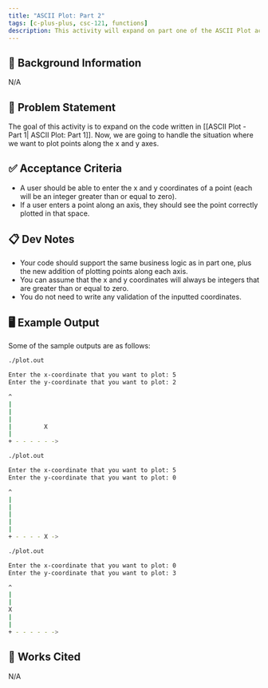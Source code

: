```yaml
---
title: "ASCII Plot: Part 2"
tags: [c-plus-plus, csc-121, functions]
description: This activity will expand on part one of the ASCII Plot activity and give you more practice encapsulating business logic in functions.
---
```


## 🔖 Background Information

N/A

## 🎯 Problem Statement

The goal of this activity is to expand on the code written in [[ASCII Plot - Part 1| ASCII Plot: Part 1]]. Now, we are going to handle the situation where we want to plot points along the x and y axes.

## ✅ Acceptance Criteria

* A user should be able to enter the x and y coordinates of a point (each will be an integer greater than or equal to zero).
* If a user enters a point along an axis, they should see the point correctly plotted in that space.

## 📋 Dev Notes

* Your code should support the same business logic as in part one, plus the new addition of plotting points along each axis.
* You can assume that the x and y coordinates will always be integers that are greater than or equal to zero.
* You do not need to write any validation of the inputted coordinates.

## 🖥️ Example Output

Some of the sample outputs are as follows:

```bash
./plot.out

Enter the x-coordinate that you want to plot: 5
Enter the y-coordinate that you want to plot: 2

^
|
|
|
|         X
|
+ - - - - - ->
```

```bash
./plot.out

Enter the x-coordinate that you want to plot: 5
Enter the y-coordinate that you want to plot: 0

^
|
|
|
|
|
+ - - - - X ->
```

```bash
./plot.out

Enter the x-coordinate that you want to plot: 0
Enter the y-coordinate that you want to plot: 3

^
|
|
X
|
|
+ - - - - - ->
```

## 📘 Works Cited

N/A
